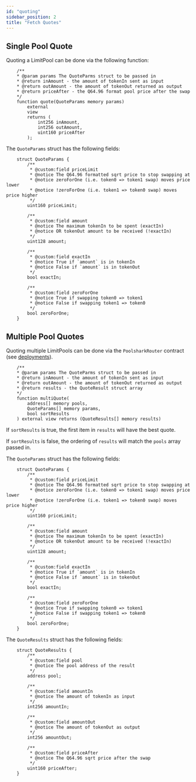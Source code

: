 ```yaml
---
id: "quoting"
sidebar_position: 2
title: "Fetch Quotes"
---
```


## Single Pool Quote

Quoting a LimitPool can be done via the following function:

```
    /**
    * @param params The QuoteParms struct to be passed in
    * @return inAmount - the amount of tokenIn sent as input
    * @return outAmount - the amount of tokenOut returned as output
    * @return priceAfter - the Q64.96 format pool price after the swap 
    */
    function quote(QuoteParams memory params)
        external
        view
        returns (
            int256 inAmount,
            int256 outAmount,
            uint160 priceAfter
        );
```

The `QuoteParams` struct has the following fields:

```
    struct QuoteParams {
        /**
         * @custom:field priceLimit
         * @notice The Q64.96 formatted sqrt price to stop swapping at
         * @notice zeroForOne (i.e. token0 => token1 swap) moves price lower
         * @notice !zeroForOne (i.e. token1 => token0 swap) moves price higher
         */
        uint160 priceLimit;

        /**
         * @custom:field amount
         * @notice The maximum tokenIn to be spent (exactIn)
         * @notice OR tokenOut amount to be received (!exactIn)
         */
        uint128 amount;

        /**
         * @custom:field exactIn
         * @notice True if `amount` is in tokenIn
         * @notice False if `amount` is in tokenOut
         */
        bool exactIn;

        /**
         * @custom:field zeroForOne
         * @notice True if swapping token0 => token1
         * @notice False if swapping token1 => token0
         */
        bool zeroForOne;
    }
```

## Multiple Pool Quotes

Quoting multiple LimitPools can be done via the `PoolsharkRouter` contract (see [deployments](/contracts/limit/deployments)).

```
    /**
    * @param params The QuoteParms struct to be passed in
    * @return inAmount - the amount of tokenIn sent as input
    * @return outAmount - the amount of tokenOut returned as output
    * @return results - the QuoteResult struct array 
    */
    function multiQuote(
        address[] memory pools,
        QuoteParams[] memory params,
        bool sortResults
    ) external view returns (QuoteResults[] memory results)
```

If `sortResults` is true, the first item in `results` will have the best quote.

If `sortResults` is false, the ordering of `results` will match the `pools` array passed in.

The `QuoteParams` struct has the following fields:

```
    struct QuoteParams {
        /**
         * @custom:field priceLimit
         * @notice The Q64.96 formatted sqrt price to stop swapping at
         * @notice zeroForOne (i.e. token0 => token1 swap) moves price lower
         * @notice !zeroForOne (i.e. token1 => token0 swap) moves price higher
         */
        uint160 priceLimit;

        /**
         * @custom:field amount
         * @notice The maximum tokenIn to be spent (exactIn)
         * @notice OR tokenOut amount to be received (!exactIn)
         */
        uint128 amount;

        /**
         * @custom:field exactIn
         * @notice True if `amount` is in tokenIn
         * @notice False if `amount` is in tokenOut
         */
        bool exactIn;

        /**
         * @custom:field zeroForOne
         * @notice True if swapping token0 => token1
         * @notice False if swapping token1 => token0
         */
        bool zeroForOne;
    }
```

The `QuoteResults` struct has the following fields:
```
    struct QuoteResults {
        /**
         * @custom:field pool
         * @notice The pool address of the result
         */
        address pool;

        /**
         * @custom:field amountIn
         * @notice The amount of tokenIn as input
         */
        int256 amountIn;

        /**
         * @custom:field amountOut
         * @notice The amount of tokenOut as output
         */
        int256 amountOut;
        
        /**
         * @custom:field priceAfter
         * @notice The Q64.96 sqrt price after the swap
         */
        uint160 priceAfter;
    }
```
